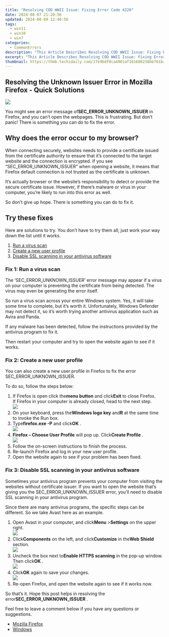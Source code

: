 ```yaml
---
title: "Resolving COD WWII Issue: Fixing Error Code 4220"
date: 2024-08-07 21:20:56
updated: 2024-08-09 12:40:56
tags:
  - win11
  - win10
  - win7
categories:
  - CommonErrors
description: "This Article Describes Resolving COD WWII Issue: Fixing Error Code 4220"
excerpt: "This Article Describes Resolving COD WWII Issue: Fixing Error Code 4220"
thumbnail: https://thmb.techidaily.com/17e9bdf0ca4901af161680238bb761b46415b8f3d6512c63e9ff94e5d9f50942.jpg
---
```


## Resolving the Unknown Issuer Error in Mozilla Firefox - Quick Solutions

![](https://images.drivereasy.com/wp-content/uploads/2018/12/img_5c11ffb5cd5be.jpg)

 You might see an error message of**SEC\_ERROR\_UNKNOWN\_ISSUER** in Firefox, and you can’t open the webpages. This is frustrating. But don’t panic! There is something you can do to fix the error.

## Why does the error occur to my browser?

 When connecting securely, websites needs to provide a certificate issued from the certificate authority to ensure that it’s connected to the target website and the connection is encrypted. If you see “SEC\_ERROR\_UNKNOWN\_ISSUER” when opening a website, it means that Firefox default connection is not trusted as the certificate is unknown.

 It’s actually browser or the website’s responsibility to detect or provide the secure certificate issue. However, if there’s malware or virus in your computer, you’re likely to run into this error as well.

So don’t give up hope. There is something you can do to fix it.

## Try these fixes

 Here are solutions to try. You don’t have to try them all; just work your way down the list until it works.

1. [Run a virus scan](https://tools.techidaily.com/drivereasy/download/)
2. [Create a new user profile](https://tools.techidaily.com/drivereasy/download/)
3. [Disable SSL scanning in your antivirus software](https://tools.techidaily.com/drivereasy/download/)

### Fix 1: Run a virus scan

 The ‘SEC\_ERROR\_UNKNOWN\_ISSUER’ error message may appear if a virus on your computer is preventing the certificate from being detected. The virus may even be generating the error itself.

 So run a virus scan across your entire Windows system. Yes, it will take some time to complete, but it’s worth it. Unfortunately, Windows Defender may not detect it, so it’s worth trying another antivirus application such as Avira and Panda.

 If any malware has been detected, follow the instructions provided by the antivirus program to fix it.

 Then restart your computer and try to open the website again to see if it works.

### Fix 2: Create a new user profile

 You can also create a new user profile in Firefox to fix the error SEC\_ERROR\_UNKNOWN\_ISSUER.

To do so, follow the steps below:

1. If Firefox is open click the**menu button** and click**Exit** to close Firefox.  
 If Firefox in your computer is already closed, head to the next step.  
![](https://images.drivereasy.com/wp-content/uploads/2018/12/img_5c12025bb9964.jpg)
2. On your keyboard, press the**Windows logo key** and**R** at the same time to invoke the Run box.
3. Type**firefox.exe -P** and click**OK** .  
![](https://images.drivereasy.com/wp-content/uploads/2018/12/img_5c1202b7e8d62.jpg)
4. **Firefox – Choose User Profile** will pop up. Click**Create Profile** .  
![](https://images.drivereasy.com/wp-content/uploads/2018/12/img_5c12020cdc034.png)
5. Follow the on-screen instructions to finish the process.
6. Re-launch Firefox and log in your new user profile.
7. Open the website again to see if your problem has been fixed.

### Fix 3: Disable SSL scanning in your antivirus software

 Sometimes your antivirus program prevents your computer from visiting the websites without certificate issuer. If you want to open the website that’s giving you the SEC\_ERROR\_UNKNOWN\_ISSUER error, you’ll need to disable SSL scanning in your antivirus program.

 Since there are many antivirus programs, the specific steps can be different. So we take Avast here as an example.

1. Open Avast in your computer, and click**Menu** \>**Settings** on the upper right.  
![](https://images.drivereasy.com/wp-content/uploads/2018/12/img_5c1200fecc285.jpg)
2. Click**Components** on the left, and click**Customize** in the**Web Shield** section.  
![](https://images.drivereasy.com/wp-content/uploads/2018/12/img_5c1200c760b7e.jpg)
3. Uncheck the box next to**Enable HTTPS scanning** in the pop-up window. Then click**OK** .  
![](https://images.drivereasy.com/wp-content/uploads/2018/12/img_5c12013f88f23.jpg)
4. Click**OK** again to save your changes.  
![](https://images.drivereasy.com/wp-content/uploads/2018/12/img_5c12019e3eba4.jpg)
5. Re-open Firefox, and open the website again to see if it works now.

 So that’s it. Hope this post helps in resolving the error**SEC\_ERROR\_UNKNOWN\_ISSUER** .

 Feel free to leave a comment below if you have any questions or suggestions.

* [Mozilla Firefox](https://tools.techidaily.com/drivereasy/download/)
* [Windows](https://tools.techidaily.com/drivereasy/download/)

<ins class="adsbygoogle"
     style="display:block"
     data-ad-format="autorelaxed"
     data-ad-client="ca-pub-7571918770474297"
     data-ad-slot="1223367746"></ins>



<ins class="adsbygoogle"
     style="display:block"
     data-ad-client="ca-pub-7571918770474297"
     data-ad-slot="8358498916"
     data-ad-format="auto"
     data-full-width-responsive="true"></ins>
